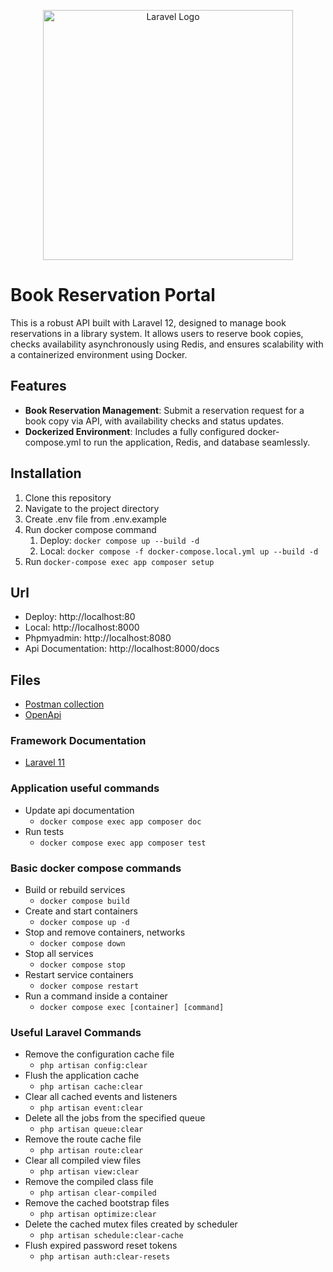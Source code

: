 <p align="center"><a href="https://laravel.com" target="_blank"><img src="https://raw.githubusercontent.com/laravel/art/master/logo-lockup/5%20SVG/2%20CMYK/1%20Full%20Color/laravel-logolockup-cmyk-red.svg" width="400" alt="Laravel Logo"></a></p>

# Book Reservation Portal

This is a robust API built with Laravel 12, designed to manage book reservations in a library system. It allows users to reserve book copies, checks availability asynchronously using Redis, and ensures scalability with a containerized environment using Docker.

## Features

- **Book Reservation Management**: Submit a reservation request for a book copy via API, with availability checks and status updates.
- **Dockerized Environment**: Includes a fully configured docker-compose.yml to run the application, Redis, and database seamlessly.

## Installation

1. Clone this repository
2. Navigate to the project directory
3. Create .env file from .env.example
4. Run docker compose command
    1. Deploy: `docker compose up --build -d`
    2. Local: `docker compose -f docker-compose.local.yml up --build -d`
5. Run `docker-compose exec app composer setup`

## Url
- Deploy: http://localhost:80
- Local: http://localhost:8000
- Phpmyadmin: http://localhost:8080
- Api Documentation: http://localhost:8000/docs

## Files
- [Postman collection](https://github.com/Pnsadeghy/book-reserve-laravel-api/blob/master/postman.collection.json)
- [OpenApi](https://github.com/Pnsadeghy/book-reserve-laravel-api/blob/master/openapi.yaml)

### Framework Documentation
- [Laravel 11](https://laravel.com/docs/11.x)

### Application useful commands
- Update api documentation
    - `docker compose exec app composer doc`
- Run tests
    - `docker compose exec app composer test`


### Basic docker compose commands
- Build or rebuild services
    - `docker compose build`
- Create and start containers
    - `docker compose up -d`
- Stop and remove containers, networks
    - `docker compose down`
- Stop all services
    - `docker compose stop`
- Restart service containers
    - `docker compose restart`
- Run a command inside a container
    - `docker compose exec [container] [command]`

### Useful Laravel Commands
- Remove the configuration cache file
    - `php artisan config:clear`
- Flush the application cache
    - `php artisan cache:clear`
- Clear all cached events and listeners
    - `php artisan event:clear`
- Delete all the jobs from the specified queue
    - `php artisan queue:clear`
- Remove the route cache file
    - `php artisan route:clear`
- Clear all compiled view files
    - `php artisan view:clear`
- Remove the compiled class file
    - `php artisan clear-compiled`
- Remove the cached bootstrap files
    - `php artisan optimize:clear`
- Delete the cached mutex files created by scheduler
    - `php artisan schedule:clear-cache`
- Flush expired password reset tokens
    - `php artisan auth:clear-resets`
